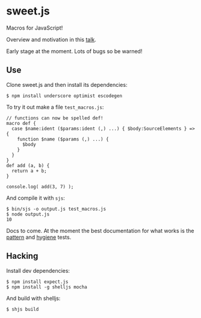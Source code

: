 sweet.js
========

Macros for JavaScript! 

Overview and motivation in this [talk](https://air.mozilla.org/sweetjs/).

Early stage at the moment. Lots of bugs so be warned!

## Use

Clone sweet.js and then install its dependencies:

    $ npm install underscore optimist escodegen

To try it out make a file `test_macros.js`:

    // functions can now be spelled def!
    macro def {
      case $name:ident ($params:ident (,) ...) { $body:SourceElements } => {
        function $name ($params (,) ...) {
          $body
        }
      }
    }
    def add (a, b) {
      return a + b;
    }

    console.log( add(3, 7) );

And compile it with `sjs`:
  
    $ bin/sjs -o output.js test_macros.js
    $ node output.js
    10

Docs to come. At the moment the best documentation for what works is the [pattern](https://github.com/mozilla/sweet.js/blob/master/test/test_macro_patterns.js) and [hygiene](https://github.com/mozilla/sweet.js/blob/master/test/test_macro_hygine.js) tests.


## Hacking

Install dev dependencies:

    $ npm install expect.js
    $ npm install -g shelljs mocha

And build with shelljs:

    $ shjs build